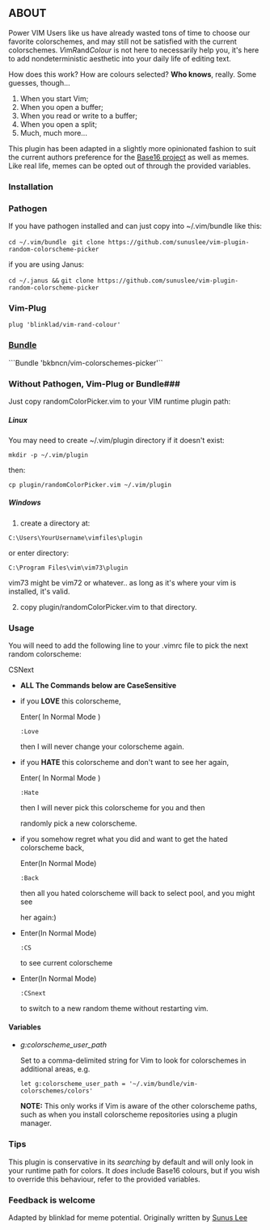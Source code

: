

## ABOUT ##

Power VIM Users like us have already wasted tons of time to choose our favorite colorschemes, and may still not be satisfied with the current colorschemes. *V*im*R*and*Colour* is not here to necessarily help you, it's here to add nondeterministic aesthetic into your daily life of editing text.

How does this work? How are colours selected?
__Who knows__, really. Some guesses, though...
1. When you start Vim;
2. When you open a buffer;
3. When you read or write to a buffer;
4. When you open a split;
5. Much, much more...


This plugin has been adapted in a slightly more opinionated fashion to suit the current authors preference for the [Base16 project](https://github.com/chriskempson/base16) as well as memes. 
Like real life, memes can be opted out of through the provided variables. 


### Installation ###


### Pathogen 
If you have pathogen installed and can just copy into ~/.vim/bundle like this:

```cd ~/.vim/bundle ```
``` git clone https://github.com/sunuslee/vim-plugin-random-colorscheme-picker ```

if you are using Janus:

``` cd ~/.janus && ```
```git clone https://github.com/sunuslee/vim-plugin-random-colorscheme-picker ```


### Vim-Plug

```plug 'blinklad/vim-rand-colour' ```

### [Bundle](https://github.com/gmarik/vundle)
```Bundle 'bkbncn/vim-colorschemes-picker'``


### Without Pathogen, Vim-Plug or Bundle###
Just copy randomColorPicker.vim to your VIM runtime plugin path:


##### Linux #####

You may need to create ~/.vim/plugin directory if it doesn't exist:

```mkdir -p ~/.vim/plugin```

then:

```cp plugin/randomColorPicker.vim ~/.vim/plugin```

##### Windows #####

1. create a directory at:

 ```C:\Users\YourUsername\vimfiles\plugin```

 or enter directory:

 ```C:\Program Files\vim\vim73\plugin```

 vim73 might be vim72 or whatever.. as long as it's where your vim is installed, it's valid.

2. copy plugin/randomColorPicker.vim to that directory.

### Usage ###
You will need to add the following line to your .vimrc file to pick the
next random colorscheme:

CSNext


* __ALL The Commands below are CaseSensitive__

* if you  __LOVE__  this colorscheme,

  Enter( In Normal Mode )

  `:Love`

  then I will never change your colorscheme again.

* if you __HATE__ this colorscheme and don't want to see her again,

  Enter( In Normal Mode )

  `:Hate`

  then I will never pick this colorscheme for you and then

  randomly pick a new colorscheme.

* if you somehow regret what you did and want to get the hated colorscheme back,

  Enter(In  Normal Mode)

  `:Back`

  then all you hated colorscheme will back to select pool, and you might see

  her again:)

* Enter(In Normal Mode)

  `:CS`

  to see current colorscheme

* Enter(In Normal Mode)

  `:CSnext`

  to switch to a new random theme without restarting vim.

#### Variables ####
* *g:colorscheme_user_path*

  Set to a comma-delimited string for Vim to look for colorschemes in additional areas, e.g.

  ```
  let g:colorscheme_user_path = '~/.vim/bundle/vim-colorschemes/colors'
  ```

  **NOTE:** This only works if Vim is aware of the other colorscheme paths, such as when you install colorscheme repositories using a plugin manager.

### Tips ###
This plugin is conservative in its _searching_ by default and will only look in your runtime path for colors. 
It _does_ include Base16 colours, but if you wish to override this behaviour, refer to the provided variables.

### Feedback is welcome
Adapted by blinklad for meme potential. Originally written by [Sunus Lee](mailto:sunus.the.dev@gmail.com)


